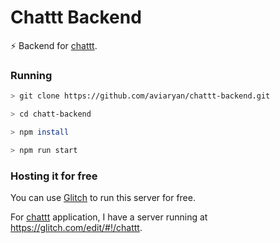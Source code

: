 # Chattt Backend

⚡️ Backend for [chattt](https://github.com/aviaryan/chattt).


### Running

```sh
> git clone https://github.com/aviaryan/chattt-backend.git

> cd chatt-backend

> npm install

> npm run start
```


### Hosting it for free

You can use [Glitch](https://glitch.com) to run this server for free.

For [chattt](https://github.com/aviaryan/chattt) application, I have a server running at https://glitch.com/edit/#!/chattt.
